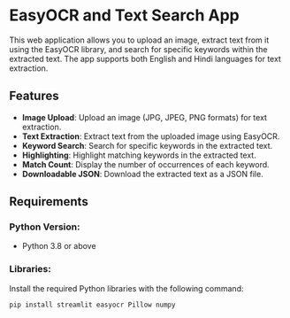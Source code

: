 # EasyOCR and Text Search App

This web application allows you to upload an image, extract text from it using the EasyOCR library, and search for specific keywords within the extracted text. The app supports both English and Hindi languages for text extraction.

## Features
- **Image Upload**: Upload an image (JPG, JPEG, PNG formats) for text extraction.
- **Text Extraction**: Extract text from the uploaded image using EasyOCR.
- **Keyword Search**: Search for specific keywords in the extracted text.
- **Highlighting**: Highlight matching keywords in the extracted text.
- **Match Count**: Display the number of occurrences of each keyword.
- **Downloadable JSON**: Download the extracted text as a JSON file.

## Requirements

### Python Version:
- Python 3.8 or above

### Libraries:
Install the required Python libraries with the following command:
```bash
pip install streamlit easyocr Pillow numpy
